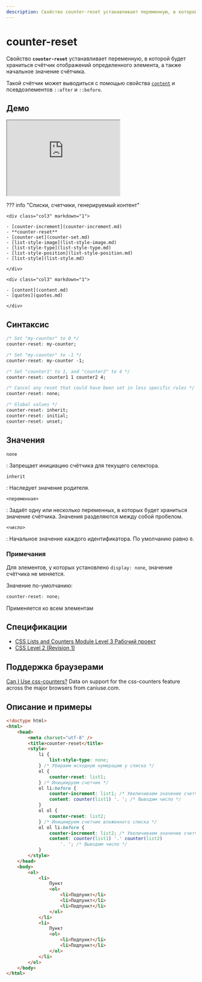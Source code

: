 ```yaml
---
description: Свойство counter-reset устанавливает переменную, в которой будет храниться счётчик отображений определенного элемента, а также начальное значение счётчика
---
```


# counter-reset

Свойство **`counter-reset`** устанавливает переменную, в которой будет храниться счётчик отображений определенного элемента, а также начальное значение счётчика.

Такой счётчик может выводиться с помощью свойства [`content`](content.md) и псевдоэлементов `::after` и `::before`.

## Демо

<iframe class="interactive is-default-height" height="200" src="https://interactive-examples.mdn.mozilla.net/pages/css/counter-reset.html" title="MDN Web Docs Interactive Example" loading="lazy" data-readystate="complete"></iframe>

??? info "Списки, счетчики, генерируемый контент"

    <div class="col3" markdown="1">

    - [counter-increment](counter-increment.md)
    - **counter-reset**
    - [counter-set](counter-set.md)
    - [list-style-image](list-style-image.md)
    - [list-style-type](list-style-type.md)
    - [list-style-position](list-style-position.md)
    - [list-style](list-style.md)

    </div>

    <div class="col3" markdown="1">

    - [content](content.md)
    - [quotes](quotes.md)

    </div>

## Синтаксис

```css
/* Set "my-counter" to 0 */
counter-reset: my-counter;

/* Set "my-counter" to -1 */
counter-reset: my-counter -1;

/* Set "counter1" to 1, and "counter2" to 4 */
counter-reset: counter1 1 counter2 4;

/* Cancel any reset that could have been set in less specific rules */
counter-reset: none;

/* Global values */
counter-reset: inherit;
counter-reset: initial;
counter-reset: unset;
```

## Значения

`none`

: Запрещает инициацию счётчика для текущего селектора.

`inherit`

: Наследует значение родителя.

`<переменная>`

: Задаёт одну или несколько переменных, в которых будет храниться значение счётчика. Значения разделяются между собой пробелом.

`<число>`

: Начальное значение каждого идентификатора. По умолчанию равно `0`.

### Примечания

Для элементов, у которых установлено `display: none`, значение счётчика не меняется.

Значение по-умолчанию:

```css
counter-reset: none;
```

Применяется ко всем элементам

## Спецификации

-   [CSS Lists and Counters Module Level 3 Рабочий проект](http://dev.w3.org/csswg/css3-lists/#counter-reset)
-   [CSS Level 2 (Revision 1)](http://www.w3.org/TR/CSS2/generate.html#propdef-counter-reset)

## Поддержка браузерами

<p class="ciu_embed" data-feature="css-counters" data-periods="future_1,current,past_1,past_2">
  <a href="http://caniuse.com/#feat=css-counters">Can I Use css-counters?</a> Data on support for the css-counters feature across the major browsers from caniuse.com.
</p>

## Описание и примеры

```html
<!doctype html>
<html>
    <head>
        <meta charset="utf-8" />
        <title>counter-reset</title>
        <style>
            li {
                list-style-type: none;
            } /* Убираем исходную нумерацию у списка */
            ol {
                counter-reset: list1;
            } /* Инициируем счетчик */
            ol li:before {
                counter-increment: list1; /* Увеличиваем значение счетчика */
                content: counter(list1) '. '; /* Выводим число */
            }
            ol ol {
                counter-reset: list2;
            } /* Инициируем счетчик вложенного списка */
            ol ol li:before {
                counter-increment: list2; /* Увеличиваем значение счетчика вложенного списка */
                content: counter(list1) '.' counter(list2)
                    '. '; /* Выводим число */
            }
        </style>
    </head>
    <body>
        <ol>
            <li>
                Пункт
                <ol>
                    <li>Подпункт</li>
                    <li>Подпункт</li>
                    <li>Подпункт</li>
                </ol>
            </li>
            <li>
                Пункт
                <ol>
                    <li>Подпункт</li>
                    <li>Подпункт</li>
                </ol>
            </li>
        </ol>
    </body>
</html>
```
